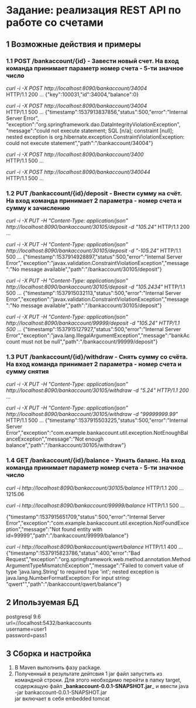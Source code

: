 # Задание: реализация REST API по работе со счетами
## 1 Возможные действия и примеры 
### 1.1 POST /bankaccount/{id}​ - Завести новый счет. На вход команда принимает параметр номер счета - 5-ти значное число  
_curl -i -X POST http://localhost:8090/bankaccount/34004_  
HTTP/1.1 200
...
{"key":100031,"id":34004,"balance":0}

_curl -i -X POST http://localhost:8090/bankaccount/34004_  
HTTP/1.1 500
...
 {"timestamp":1537913837856,"status":500,"error":"Internal Server Error",
 "exception":"org.springframework.dao.DataIntegrityViolationException",
 "message":"could not execute statement; SQL [n/a]; constraint [null]; 
 nested exception is org.hibernate.exception.ConstraintViolationException: 
 could not execute statement","path":"/bankaccount/34004"}

_curl -i -X POST http://localhost:8090/bankaccount/3400_  
HTTP/1.1 500
...

_curl -i -X POST http://localhost:8090/bankaccount/340044_  
HTTP/1.1 500
...
 
### 1.2 PUT /bankaccount/{id}/deposit​ - Внести сумму на счёт. На вход команда принимает 2 параметра - номер счета и сумму к зачислению 
_curl -i -X PUT -H "Content-Type: application/json" http://localhost:8090/bankaccount/30105/deposit -d "105.24"_
HTTP/1.1 200
...

_curl -i -X PUT -H "Content-Type: application/json" http://localhost:8090/bankaccount/30105/deposit -d "-105.24"_
HTTP/1.1 500
...
{"timestamp":1537914928897,"status":500,"error":"Internal Server Error","exception":"javax.validation.ConstraintViolationException","message":"No message available","path":"/bankaccount/30105/deposit"}

_curl -i -X PUT -H "Content-Type: application/json" http://localhost:8090/bankaccount/30105/deposit -d "105.2434"_
HTTP/1.1 500
...
{"timestamp":1537915032113,"status":500,"error":"Internal Server Error","exception":"javax.validation.ConstraintViolationException","message":"No message available","path":"/bankaccount/30105/deposit"}

_curl -i -X PUT -H "Content-Type: application/json" http://localhost:8090/bankaccount/99999/deposit -d "105.24"
HTTP/1.1 500_
...
{"timestamp":1537915127927,"status":500,"error":"Internal Server Error","exception":"java.lang.IllegalArgumentException","message":"bankAccount must not be null","path":"/bankaccount/99999/deposit"}

### 1.3 PUT /bankaccount/{id}/withdraw​ - Снять сумму со счёта. На вход команда принимает 2 параметра - номер счета и сумму снятия 
_curl -i -X PUT -H "Content-Type: application/json" http://localhost:8090/bankaccount/30105/withdraw -d "5.24"
HTTP/1.1 200_
...

_curl -i -X PUT -H "Content-Type: application/json" http://localhost:8090/bankaccount/30105/withdraw -d "99999999.99"_
HTTP/1.1 500
...
{"timestamp":1537915503225,"status":500,"error":"Internal Server Error","exception":"com.example.bankaccount.util.exception.NotEnoughBalanceException","message":"Not enough balance","path":"/bankaccount/30105/withdraw"}

### 1.4 GET /bankaccount/{id}/balance​ - Узнать баланс. На вход команда принимает параметр номер счета - 5-ти значное число
_curl -i http://localhost:8090/bankaccount/30105/balance_
HTTP/1.1 200
... 
1215.06

_curl -i http://localhost:8090/bankaccount/99999/balance_
HTTP/1.1 500
...

{"timestamp":1537915651709,"status":500,"error":"Internal Server Error","exception":"com.example.bankaccount.util.exception.NotFoundException","message":"Not found entity with id=99999","path":"/bankaccount/99999/balance"}

_curl -i http://localhost:8090/bankaccount/qwert/balance_
HTTP/1.1 400
...
{"timestamp":1537915823786,"status":400,"error":"Bad Request","exception":"org.springframework.web.method.annotation.MethodArgumentTypeMismatchException","message":"Failed to convert value of type 'java.lang.String' to required type 'int'; nested exception is java.lang.NumberFormatException: For input string: \"qwert\"","path":"/bankaccount/qwert/balance"}

## 2 Ипользуемая БД
postgresql 9.6  
url=//localhost:5432/bankaccounts   
username=user1    
password=pass1  

## 3 Сборка и настройка
1) В Maven выполнить фазу package.  
2) Полученный в результате дейтсвия 1 jar файл запустить из командной строки.
   Для этого необходимо перейти в папку target, содержащую файл **_bankaccount-0.0.1-SNAPSHOT.jar**_ 
   и ввести java -jar bankaccount-0.0.1-SNAPSHOT.jar   
   jar включает в себя embedded tomcat 
